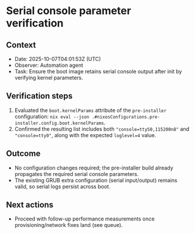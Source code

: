 # Serial console parameter verification

## Context
- Date: 2025-10-07T04:01:53Z (UTC)
- Observer: Automation agent
- Task: Ensure the boot image retains serial console output after init by verifying kernel parameters.

## Verification steps
1. Evaluated the `boot.kernelParams` attribute of the `pre-installer` configuration: `nix eval --json .#nixosConfigurations.pre-installer.config.boot.kernelParams`.
2. Confirmed the resulting list includes both `"console=ttyS0,115200n8"` and `"console=tty0"`, along with the expected `loglevel=4` value.

## Outcome
- No configuration changes required; the pre-installer build already propagates the required serial console parameters.
- The existing GRUB extra configuration (serial input/output) remains valid, so serial logs persist across boot.

## Next actions
- Proceed with follow-up performance measurements once provisioning/network fixes land (see queue).
